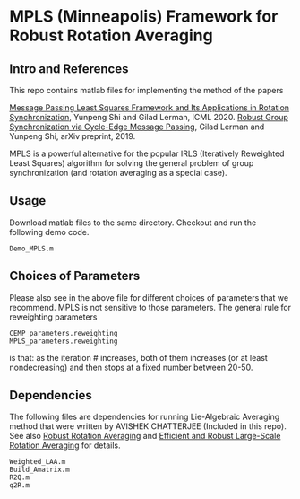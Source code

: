 # MPLS (Minneapolis) Framework for Robust Rotation Averaging

## Intro and References

This repo contains matlab files for implementing the method of the papers

[Message Passing Least Squares Framework and Its Applications in Rotation Synchronization](https://arxiv.org/pdf/2007.13638.pdf), Yunpeng Shi and Gilad Lerman, ICML 2020.
[Robust Group Synchronization via Cycle-Edge Message Passing](https://arxiv.org/pdf/1912.11347.pdf), Gilad Lerman and Yunpeng Shi, arXiv preprint, 2019.

MPLS is a powerful alternative for the popular IRLS (Iteratively Reweighted Least Squares) algorithm for solving the general problem of group synchronization (and rotation averaging as a special case).

## Usage
Download matlab files to the same directory. Checkout and run the following demo code. 
```
Demo_MPLS.m
```
## Choices of Parameters
Please also see in the above file for different choices of parameters that we recommend. MPLS is not sensitive to those parameters. The general rule for reweighting parameters
```
CEMP_parameters.reweighting
MPLS_parameters.reweighting
```
is that:
as the iteration # increases, both of them increases (or at least nondecreasing) and then stops at a fixed number between 20-50.

## Dependencies
The following files are dependencies for running Lie-Algebraic Averaging method that were written by AVISHEK CHATTERJEE (Included in this repo). See also [Robust Rotation Averaging](http://www.ee.iisc.ac.in/labs/cvl/papers/robustrelrotavg.pdf) and [Efficient and Robust Large-Scale Rotation Averaging](https://www.cv-foundation.org/openaccess/content_iccv_2013/papers/Chatterjee_Efficient_and_Robust_2013_ICCV_paper.pdf) for details.
```
Weighted_LAA.m
Build_Amatrix.m
R2Q.m
q2R.m
```
